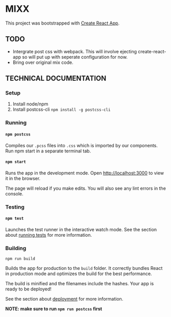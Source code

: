 # MIXX

This project was bootstrapped with [Create React App](https://github.com/facebookincubator/create-react-app).

## TODO

- Intergrate post css with webpack.
    This will involve ejecting create-react-app so will put up with seperate configuration for now.
- Bring over original mix code.


## TECHNICAL DOCUMENTATION

### Setup

1. Install node/npm
2. Install postcss-cli
   `npm install -g postcss-cli`

### Running
#### `npm postcss`

Compiles our `.pcss` files into `.css` which is imported by our components.
Run npm start in a separate terminal tab.

#### `npm start`

Runs the app in the development mode.
Open [http://localhost:3000](http://localhost:3000) to view it in the browser.

The page will reload if you make edits.
You will also see any lint errors in the console.

### Testing
#### `npm test`

Launches the test runner in the interactive watch mode.
See the section about [running tests](README_CREATE_REACT_APP.md/#running-tests) for more information.


### Building
`npm run build`

Builds the app for production to the `build` folder.
It correctly bundles React in production mode and optimizes the build for the best performance.

The build is minified and the filenames include the hashes.
Your app is ready to be deployed!

See the section about [deployment](README_CREATE_REACT_APP.md/#deployment) for more information.

**NOTE: make sure to run `npm run postcss` first**

